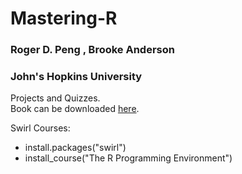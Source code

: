 # Mastering-R
### Roger D. Peng , Brooke Anderson 
### John's Hopkins University 

Projects and Quizzes.</br>
Book can be downloaded [here](https://leanpub.com/msdr/).</br>

Swirl Courses: </br>

* install.packages("swirl")
* install_course("The R Programming Environment")